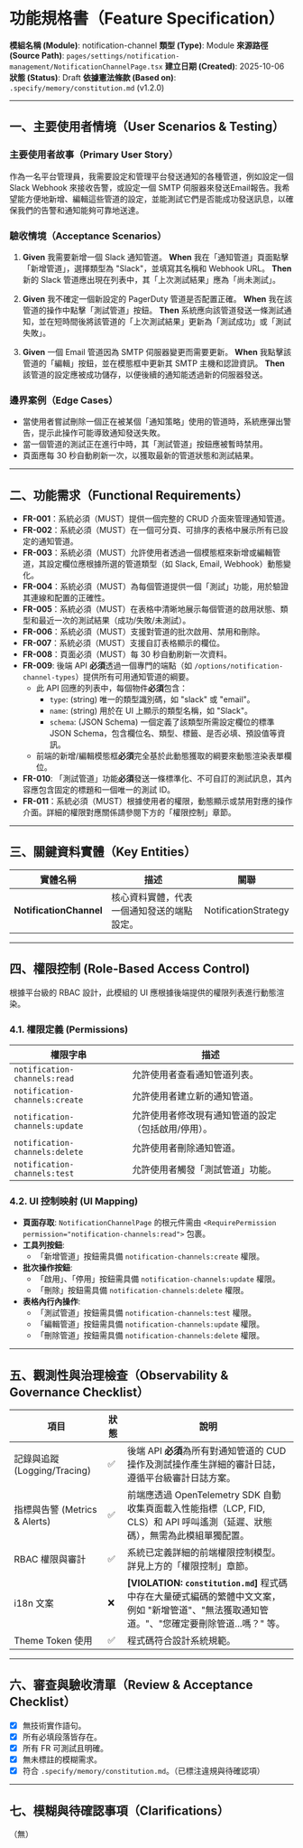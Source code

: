 # 功能規格書（Feature Specification）

**模組名稱 (Module)**: notification-channel
**類型 (Type)**: Module
**來源路徑 (Source Path)**: `pages/settings/notification-management/NotificationChannelPage.tsx`
**建立日期 (Created)**: 2025-10-06
**狀態 (Status)**: Draft
**依據憲法條款 (Based on)**: `.specify/memory/constitution.md` (v1.2.0)

---

## 一、主要使用者情境（User Scenarios & Testing）

### 主要使用者故事（Primary User Story）
作為一名平台管理員，我需要設定和管理平台發送通知的各種管道，例如設定一個 Slack Webhook 來接收告警，或設定一個 SMTP 伺服器來發送Email報告。我希望能方便地新增、編輯這些管道的設定，並能測試它們是否能成功發送訊息，以確保我們的告警和通知能夠可靠地送達。

### 驗收情境（Acceptance Scenarios）
1.  **Given** 我需要新增一個 Slack 通知管道。
    **When** 我在「通知管道」頁面點擊「新增管道」，選擇類型為 "Slack"，並填寫其名稱和 Webhook URL。
    **Then** 新的 Slack 管道應出現在列表中，其「上次測試結果」應為「尚未測試」。

2.  **Given** 我不確定一個新設定的 PagerDuty 管道是否配置正確。
    **When** 我在該管道的操作中點擊「測試管道」按鈕。
    **Then** 系統應向該管道發送一條測試通知，並在短時間後將該管道的「上次測試結果」更新為「測試成功」或「測試失敗」。

3.  **Given** 一個 Email 管道因為 SMTP 伺服器變更而需要更新。
    **When** 我點擊該管道的「編輯」按鈕，並在模態框中更新其 SMTP 主機和認證資訊。
    **Then** 該管道的設定應被成功儲存，以便後續的通知能透過新的伺服器發送。

### 邊界案例（Edge Cases）
- 當使用者嘗試刪除一個正在被某個「通知策略」使用的管道時，系統應彈出警告，提示此操作可能導致通知發送失敗。
- 當一個管道的測試正在進行中時，其「測試管道」按鈕應被暫時禁用。
- 頁面應每 30 秒自動刷新一次，以獲取最新的管道狀態和測試結果。

---

## 二、功能需求（Functional Requirements）

- **FR-001**：系統必須（MUST）提供一個完整的 CRUD 介面來管理通知管道。
- **FR-002**：系統必須（MUST）在一個可分頁、可排序的表格中展示所有已設定的通知管道。
- **FR-003**：系統必須（MUST）允許使用者透過一個模態框來新增或編輯管道，其設定欄位應根據所選的管道類型（如 Slack, Email, Webhook）動態變化。
- **FR-004**：系統必須（MUST）為每個管道提供一個「測試」功能，用於驗證其連線和配置的正確性。
- **FR-005**：系統必須（MUST）在表格中清晰地展示每個管道的啟用狀態、類型和最近一次的測試結果（成功/失敗/未測試）。
- **FR-006**：系統必須（MUST）支援對管道的批次啟用、禁用和刪除。
- **FR-007**：系統必須（MUST）支援自訂表格顯示的欄位。
- **FR-008**：頁面必須（MUST）每 30 秒自動刷新一次資料。
- **FR-009**: 後端 API **必須**透過一個專門的端點（如 `/options/notification-channel-types`）提供所有可用通知管道的綱要。
    - 此 API 回應的列表中，每個物件**必須**包含：
        - `type`: (string) 唯一的類型識別碼，如 "slack" 或 "email"。
        - `name`: (string) 用於在 UI 上顯示的類型名稱，如 "Slack"。
        - `schema`: (JSON Schema) 一個定義了該類型所需設定欄位的標準 JSON Schema，包含欄位名、類型、標籤、是否必填、預設值等資訊。
    - 前端的新增/編輯模態框**必須**完全基於此動態獲取的綱要來動態渲染表單欄位。
- **FR-010**: 「測試管道」功能**必須**發送一條標準化、不可自訂的測試訊息，其內容應包含固定的標題和一個唯一的測試 ID。
- **FR-011**：系統必須（MUST）根據使用者的權限，動態顯示或禁用對應的操作介面。詳細的權限對應關係請參閱下方的「權限控制」章節。

---

## 三、關鍵資料實體（Key Entities）
| 實體名稱 | 描述 | 關聯 |
|-----------|------|------|
| **NotificationChannel** | 核心資料實體，代表一個通知發送的端點設定。 | NotificationStrategy |

---

## 四、權限控制 (Role-Based Access Control)

根據平台級的 RBAC 設計，此模組的 UI 應根據後端提供的權限列表進行動態渲染。

### 4.1. 權限定義 (Permissions)
| 權限字串 | 描述 |
|---|---|
| `notification-channels:read` | 允許使用者查看通知管道列表。 |
| `notification-channels:create` | 允許使用者建立新的通知管道。 |
| `notification-channels:update` | 允許使用者修改現有通知管道的設定（包括啟用/停用）。 |
| `notification-channels:delete` | 允許使用者刪除通知管道。 |
| `notification-channels:test` | 允許使用者觸發「測試管道」功能。 |

### 4.2. UI 控制映射 (UI Mapping)
- **頁面存取**: `NotificationChannelPage` 的根元件需由 `<RequirePermission permission="notification-channels:read">` 包裹。
- **工具列按鈕**:
  - 「新增管道」按鈕需具備 `notification-channels:create` 權限。
- **批次操作按鈕**:
  - 「啟用」、「停用」按鈕需具備 `notification-channels:update` 權限。
  - 「刪除」按鈕需具備 `notification-channels:delete` 權限。
- **表格內行內操作**:
  - 「測試管道」按鈕需具備 `notification-channels:test` 權限。
  - 「編輯管道」按鈕需具備 `notification-channels:update` 權限。
  - 「刪除管道」按鈕需具備 `notification-channels:delete` 權限。

---

## 五、觀測性與治理檢查（Observability & Governance Checklist）

| 項目 | 狀態 | 說明 |
|------|------|------|
| 記錄與追蹤 (Logging/Tracing) | ✅ | 後端 API **必須**為所有對通知管道的 CUD 操作及測試操作產生詳細的審計日誌，遵循平台級審計日誌方案。 |
| 指標與告警 (Metrics & Alerts) | ✅ | 前端應透過 OpenTelemetry SDK 自動收集頁面載入性能指標（LCP, FID, CLS）和 API 呼叫遙測（延遲、狀態碼），無需為此模組單獨配置。 |
| RBAC 權限與審計 | ✅ | 系統已定義詳細的前端權限控制模型。詳見上方的「權限控制」章節。 |
| i18n 文案 | ❌ | **[VIOLATION: `constitution.md`]** 程式碼中存在大量硬式編碼的繁體中文文案，例如 "新增管道"、"無法獲取通知管道。"、"您確定要刪除管道...嗎？" 等。 |
| Theme Token 使用 | ✅ | 程式碼符合設計系統規範。 |

---

## 六、審查與驗收清單（Review & Acceptance Checklist）

- [x] 無技術實作語句。
- [x] 所有必填段落皆存在。
- [x] 所有 FR 可測試且明確。
- [x] 無未標註的模糊需求。
- [x] 符合 `.specify/memory/constitution.md`。（已標注違規與待確認項）

---

## 七、模糊與待確認事項（Clarifications）

（無）